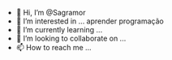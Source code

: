 - 👋 Hi, I’m @Sagramor
- 👀 I’m interested in ... aprender programação
- 🌱 I’m currently learning ...
- 💞️ I’m looking to collaborate on ...
- 📫 How to reach me ...

<!---
Sagramor/Sagramor is a ✨ special ✨ repository because its `README.md` (this file) appears on your GitHub profile.
You can click the Preview link to take a look at your changes.
--->
